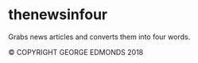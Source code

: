 # thenewsinfour
Grabs news articles and converts them into four words. 

© COPYRIGHT GEORGE EDMONDS 2018
